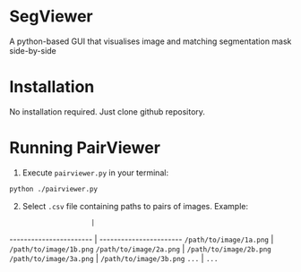 # SegViewer
A python-based GUI that visualises image and matching segmentation mask side-by-side

# Installation
No installation required. Just clone github repository.

# Running PairViewer
1. Execute `pairviewer.py` in your terminal:

```bash
python ./pairviewer.py
```

2. Select `.csv` file containing paths to pairs of images. Example:

                        |                       
----------------------- | -----------------------
`/path/to/image/1a.png` | `/path/to/image/1b.png`
`/path/to/image/2a.png` | `/path/to/image/2b.png`
`/path/to/image/3a.png` | `/path/to/image/3b.png`
`...`                   | `...`

